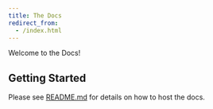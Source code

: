 ```yaml
---
title: The Docs
redirect_from:
  - /index.html
---
```

Welcome to the Docs!

## Getting Started

Please see [README.md](/README.md) for details on how to host the docs.
